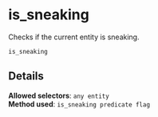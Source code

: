 # is_sneaking

Checks if the current entity is sneaking.

```fix
is_sneaking
```


## Details

**Allowed selectors**: `any entity`<br>
**Method used**: `is_sneaking predicate flag`
